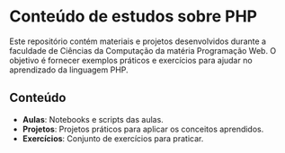 # Conteúdo de estudos sobre PHP 

Este repositório contém materiais e projetos desenvolvidos durante a faculdade de Ciências da Computação da matéria Programação Web. O objetivo é fornecer exemplos práticos e exercícios para ajudar no aprendizado da linguagem PHP.

## Conteúdo

- **Aulas**: Notebooks e scripts das aulas.
- **Projetos**: Projetos práticos para aplicar os conceitos aprendidos.
- **Exercícios**: Conjunto de exercícios para praticar.